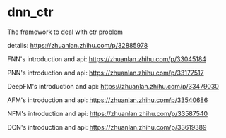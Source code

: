 # dnn_ctr
The framework to deal with ctr problem

details: https://zhuanlan.zhihu.com/p/32885978

FNN's introduction and api: https://zhuanlan.zhihu.com/p/33045184

PNN's introduction and api: https://zhuanlan.zhihu.com/p/33177517

DeepFM's introduction and api: https://zhuanlan.zhihu.com/p/33479030

AFM's introduction and api: https://zhuanlan.zhihu.com/p/33540686

NFM's introduction and api: https://zhuanlan.zhihu.com/p/33587540

DCN's introduction and api: https://zhuanlan.zhihu.com/p/33619389
